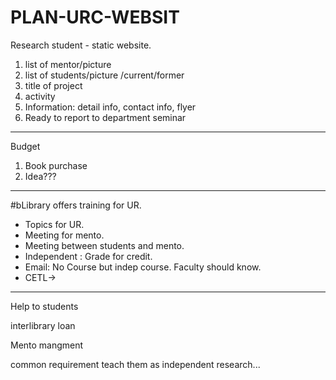 # PLAN-URC-WEBSIT

Research student - static website.
1. list of mentor/picture
2. list of students/picture   /current/former
3. title of project
4. activity
5. Information: detail info, contact info, flyer
6. Ready to report to department seminar
--------------------------
Budget
1. Book purchase
2. Idea???



----

#bLibrary offers training for UR.
 

- Topics for UR.
- Meeting for mento.
- Meeting between students and mento.
- Independent : Grade for credit.
- Email: No Course but indep course. Faculty should know.
- CETL-> 
----------------
Help to students

interlibrary loan

Mento mangment

common requirement
teach them as independent research...

